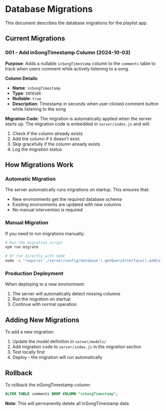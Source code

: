 # Database Migrations

This document describes the database migrations for the playlist app.

## Current Migrations

### 001 - Add inSongTimestamp Column (2024-10-03)

**Purpose**: Adds a nullable `inSongTimestamp` column to the `comments` table to track when users comment while actively listening to a song.

**Column Details**:
- **Name**: `inSongTimestamp`
- **Type**: `INTEGER`
- **Nullable**: `true`
- **Description**: Timestamp in seconds when user clicked comment button while listening to the song

**Migration Code**: The migration is automatically applied when the server starts up. The migration code is embedded in `server/index.js` and will:

1. Check if the column already exists
2. Add the column if it doesn't exist
3. Skip gracefully if the column already exists
4. Log the migration status

## How Migrations Work

### Automatic Migration
The server automatically runs migrations on startup. This ensures that:
- New environments get the required database schema
- Existing environments are updated with new columns
- No manual intervention is required

### Manual Migration
If you need to run migrations manually:

```bash
# Run the migration script
npm run migrate

# Or run directly with node
node -e "require('./server/config/database').getQueryInterface().addColumn('comments', 'inSongTimestamp', { type: require('sequelize').DataTypes.INTEGER, allowNull: true }).then(() => console.log('Migration completed')).catch(err => console.log('Migration already applied or error:', err.message))"
```

### Production Deployment
When deploying to a new environment:

1. The server will automatically detect missing columns
2. Run the migration on startup
3. Continue with normal operation

## Adding New Migrations

To add a new migration:

1. Update the model definition in `server/models/`
2. Add migration code to `server/index.js` in the migration section
3. Test locally first
4. Deploy - the migration will run automatically

## Rollback

To rollback the inSongTimestamp column:

```sql
ALTER TABLE comments DROP COLUMN "inSongTimestamp";
```

**Note**: This will permanently delete all inSongTimestamp data.
